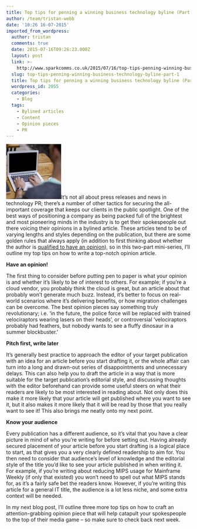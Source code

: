 ```yaml
---
title: Top tips for penning a winning business technology byline (Part 1)
author: /team/tristan-webb
date: '10:26 16-07-2015'
imported_from_wordpress:
  author: tristan
  comments: true
  date: 2015-07-16T09:26:23.000Z
  layout: post
  link: >-
    http://www.sparkcomms.co.uk/2015/07/16/top-tips-penning-winning-business-technology-byline-part-1/
  slug: top-tips-penning-winning-business-technology-byline-part-1
  title: Top tips for penning a winning business technology byline (Part 1)
  wordpress_id: 2055
  categories:
    - Blog
  tags:
    - Bylined articles
    - Content
    - Opinion pieces
    - PR
---
```


![Opinion piece](Opinion-piece-150x150.jpg)It’s not all about press releases and news in technology PR; there’s a number of other tactics for securing the all-important coverage that keeps our clients in the public spotlight. One of the best ways of positioning a company as being packed full of the brightest and most pioneering minds in the industry is to get their spokespeople out there voicing their opinions in a bylined article. These articles tend to be of varying lengths and styles depending on the publication, but there are some golden rules that always apply (in addition to first thinking about whether the author is [qualified to have an opinion](http://www.sparkcomms.co.uk/2015/02/05/test-whether-qualified-comment-technology-trend/)), so in this two-part mini-series, I’ll outline my top tips on how to write a top-notch opinion article.

**Have an opinion!**

The first thing to consider before putting pen to paper is what your opinion is and whether it’s likely to be of interest to others. For example; if you’re a cloud vendor, you probably think the cloud is great, but an article about that probably won’t generate much buzz. Instead, it’s better to focus on real-world scenarios where it’s delivering benefits, or how migration challenges can be overcome. The best opinion pieces say something truly revolutionary; i.e. ‘in the future, the police force will be replaced with trained velociraptors wearing lasers on their heads’, or controversial ‘velociraptors probably had feathers, but nobody wants to see a fluffy dinosaur in a summer blockbuster.’

**Pitch first, write later**

It’s generally best practice to approach the editor of your target publication with an idea for an article before you start drafting it, or the whole affair can turn into a long and drawn-out series of disappointments and unnecessary delays. This can also help you to draft the article in a way that is more suitable for the target publication’s editorial style, and discussing thoughts with the editor beforehand can provide some useful steers on what their readers are likely to be most interested in reading about. Not only does this make it more likely that your article will get published where you want to see it, but it also makes it more likely that it will be read by those that you really want to see it! This also brings me neatly onto my next point.

**Know your audience**

Every publication has a different audience, so it’s vital that you have a clear picture in mind of who you’re writing for before setting out. Having already secured placement of your article before you start drafting is a logical place to start, as that gives you a very clearly defined readership to aim for. You then need to consider that audience’s level of knowledge and the editorial style of the title you’d like to see your article published in when writing it. For example, if you’re writing about reducing MIPS usage for Mainframe Weekly (if only that existed) you won’t need to spell out what MIPS stands for, as it’s a fairly safe bet the readers know. However, if you’re writing this article for a general IT title, the audience is a lot less niche, and some extra context will be needed.

In my next blog post, I’ll outline three more top tips on how to craft an attention-grabbing opinion piece that will help catapult your spokespeople to the top of their media game – so make sure to check back next week.
